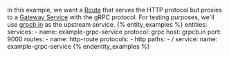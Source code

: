 In this example, we want a [Route](/gateway/entities/route/) that serves the HTTP protocol but proxies to a [Gateway Service](/gateway/entities/service/) with the gRPC protocol.
For testing purposes, we'll use [grpcb.in](https://grpcb.in/) as the upstream service.
{% entity_examples %}
entities:
  services:
    - name: example-grpc-service
      protocol: grpc
      host: grpcb.in
      port: 9000
  routes:
    - name: http-route
      protocols:
      - http
      paths:
      - /
      service: 
        name: example-grpc-service
{% endentity_examples %}